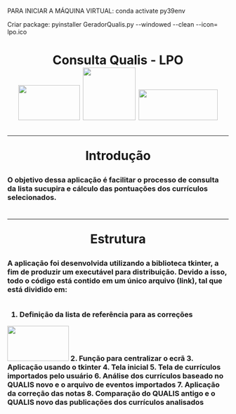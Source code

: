 PARA INICIAR A MÁQUINA VIRTUAL:
conda activate py39env

Criar package:
pyinstaller GeradorQualis.py --windowed --clean --icon= lpo.ico

<h1 align="center">Consulta Qualis - LPO<BR><img src="https://www.lpo.ufpa.br/logo.png" width="140" height="80"/> <img src="https://iconape.com/wp-content/files/wn/195324/svg/195324.svg" width="120" height="120"/> <img src="https://www.ppgee.propesp.ufpa.br/IMAGENS/ppgee_site.jpg" width="180" height="70"/></>
  
---
  Introdução
  
<h3>O objetivo dessa aplicação é facilitar o processo de consulta da lista sucupira e cálculo das pontuações dos currículos selecionados.</>
<h1 align="center"></>

---
  Estrutura
  
<h3>A aplicação foi desenvolvida utilizando a biblioteca tkinter, a fim de produzir um executável para distribuição. Devido a isso, todo o código está contido em um único arquivo (link), tal que está dividido em:<BR/>
<BR/>
  
1. Definição da lista de referência para as correções
  <img src="" width="140" height="80"/>
2. Função para centralizar o ecrã
3. Aplicação usando o tkinter
4. Tela inicial
5. Tela de currículos importados pelo usuário
6. Análise dos currículos baseado no QUALIS novo e o arquivo de eventos importados
7. Aplicação da correção das notas
8. Comparação do QUALIS antigo e o QUALIS novo das publicações dos currículos analisados
